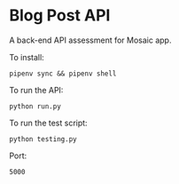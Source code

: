 # Blog Post API

A back-end API assessment for Mosaic app.

To install:
```
pipenv sync && pipenv shell
```

To run the API:
```
python run.py
```

To run the test script:
```
python testing.py
```

Port:
```
5000
```
